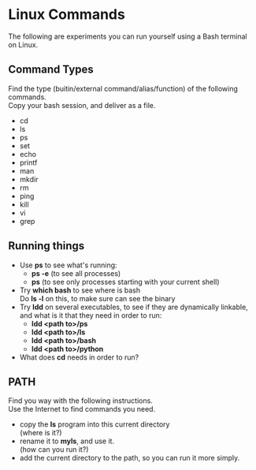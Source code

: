 # Linux Commands

The following are experiments you can run yourself using a Bash terminal on Linux. 

## Command Types

Find the type (buitin/external command/alias/function) of the following commands.  
Copy your bash session, and deliver as a file.

- cd
- ls
- ps
- set
- echo
- printf
- man
- mkdir
- rm
- ping
- kill
- vi
- grep

## Running things

- Use **ps** to see what's running:
  - **ps -e**  (to see all processes)
  - **ps**     (to see only processes starting with your current shell)
- Try **which bash** to see where is bash  
Do **ls -l** on this, to make sure can see the binary
- Try **ldd** on several executables, to see if they are dynamically linkable, and what is it that they need in order to run:  
  - **ldd \<path to\>/ps**
  - **ldd \<path to\>/ls**
  - **ldd \<path to\>/bash**
  - **ldd \<path to\>/python**
- What does **cd** needs in order to run?

## PATH

Find you way with the following instructions.  
Use the Internet to find commands you need.
- copy the **ls** program into this current directory  
(where is it?)
- rename it to **myls**, and use it.  
(how can you run it?)
- add the current directory to the path, so you can run it more simply. 